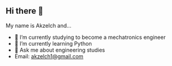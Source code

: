## Hi there 👋
My name is Akzelch and...
- 🔭 I’m currently studying to become a mechatronics engineer
- 🌱 I’m currently learning Python
- 💬 Ask me about engineering studies
- Email: akzelch1@gmail.com
